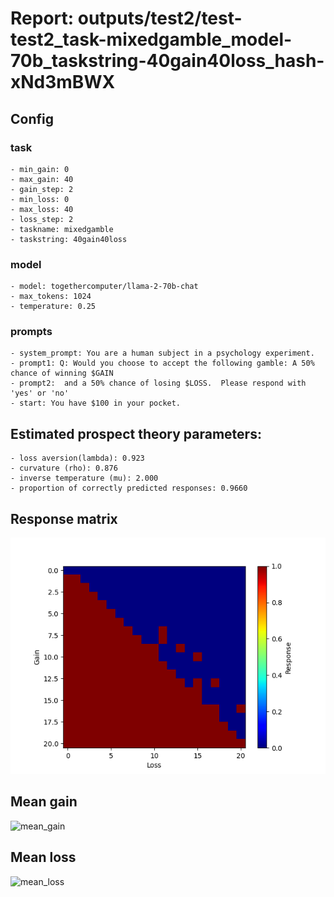 # Report: outputs/test2/test-test2_task-mixedgamble_model-70b_taskstring-40gain40loss_hash-xNd3mBWX
## Config

### task

    - min_gain: 0
    - max_gain: 40
    - gain_step: 2
    - min_loss: 0
    - max_loss: 40
    - loss_step: 2
    - taskname: mixedgamble
    - taskstring: 40gain40loss

### model

    - model: togethercomputer/llama-2-70b-chat
    - max_tokens: 1024
    - temperature: 0.25

### prompts

    - system_prompt: You are a human subject in a psychology experiment. 
    - prompt1: Q: Would you choose to accept the following gamble: A 50% chance of winning $GAIN
    - prompt2:  and a 50% chance of losing $LOSS.  Please respond with 'yes' or 'no'
    - start: You have $100 in your pocket. 

## Estimated prospect theory parameters:

    - loss aversion(lambda): 0.923
    - curvature (rho): 0.876
    - inverse temperature (mu): 2.000
    - proportion of correctly predicted responses: 0.9660                    
## Response matrix
![respmat](respmat.png)

## Mean gain
![mean_gain](mean_gain.png)

## Mean loss
![mean_loss](mean_loss.png)

